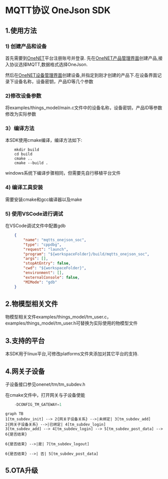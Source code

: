 # MQTT协议 OneJson SDK

## 1.使用方法
### 1) 创建产品和设备
首先需要到[OneNET](https://open.iot.10086.cn/)平台注册账号并登录.
先在[OneNET产品管理界面](https://open.iot.10086.cn/studio/device/productManage)创建产品,接入协议选择MQTT,数据格式选择OneJson.

然后在[OneNET设备管理界面](https://open.iot.10086.cn/studio/device/deviceManage)创建设备,并指定到刚才创建的产品下.在设备界面记录下设备名称，设备密钥，产品ID等几个参数

### 2)修改设备参数
将examples/things_model/main.c文件中的设备名称，设备密钥，产品ID等参数修改为实际参数
### 3）编译方法
本SDK使用cmake编译，编译方法如下:
``` shell
    mkdir build
    cd build
    cmake ..
    cmake --build .
```
windows系统下编译步骤相同，但需要先自行移植平台文件

### 4) 编译工具安装
需要安装cmake和gcc编译器以及make

### 5) 使用VSCode进行调试

在VSCode调试文件中配置gdb
``` json
    {
        "name": "mqtts_onejson_soc",
        "type": "cppdbg",
        "request": "launch",
        "program": "${workspaceFolder}/build/mqtts_onejson_soc",
        "args": [],
        "stopAtEntry": false,
        "cwd": "${workspaceFolder}",
        "environment": [],
        "externalConsole": false,
        "MIMode": "gdb"
    }
```

## 2.物模型相关文件
物模型相关文件examples/things_model/tm_user.c，examples/things_model/tm_user.h可替换为实际使用的物模型文件

## 3.支持的平台
本SDK用于linux平台,可修改platforms文件夹添加对其它平台的支持.

## 4.网关子设备

子设备接口参见onenet/tm/tm_subdev.h

在cmake文件中，打开网关与子设备使能
```C
    -DCONFIG_TM_GATEWAY=1
```


```mermaid
graph TB
1[tm_subdev_init] --> 2{网关子设备关系} -->|未绑定| 3[tm_subdev_add]
2{网关子设备关系} -->|已绑定| 4[tm_subdev_login]
3[tm_subdev_add] --> 4[tm_subdev_login] --> 5[tm_subdev_post_data] --> 6{是否结束}

6{是否结束} -->|是| 7[tm_subdev_logout]

6{是否结束} -->| 否| 5[tm_subdev_post_data]
```

## 5.OTA升级